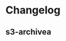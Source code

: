 # Changelog

## s3-archivea
<!-- To add a new entry write: -->
<!-- ### version / full date -->
<!-- * [Update/Bug fix] message that describes the changes that you apply -->